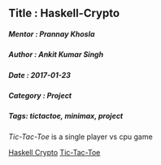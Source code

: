 ## Title         : Haskell-Crypto
##### Mentor      : Prannay Khosla
##### Author     : Ankit Kumar Singh
##### Date       : 2017-01-23
##### Category   : Project 
##### Tags: tictactoe,   minimax,    project

*Tic-Tac-Toe* is a single player vs cpu game

[Haskell Crypto](http://github.com/ankitaks/ACA_Haskell )
[Tic-Tac-Toe](http://github.com/ankitaks/ACA_Haskell/week4)
